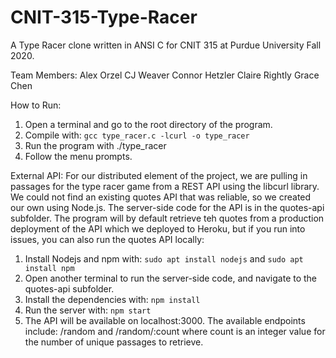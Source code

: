 # CNIT-315-Type-Racer
A Type Racer clone written in ANSI C for CNIT 315 at Purdue University Fall 2020.

Team Members:
Alex Orzel
CJ Weaver
Connor Hetzler
Claire Rightly
Grace Chen

How to Run:
1. Open a terminal and go to the root directory of the program.
2. Compile with: `gcc type_racer.c -lcurl -o type_racer`
3. Run the program with ./type_racer
4. Follow the menu prompts.

External API:
For our distributed element of the project, we are pulling in passages for the type racer game from a REST API using the libcurl library. We could not find an existing quotes API that was reliable, so we created our own using Node.js. The server-side code for the API is in the quotes-api subfolder. The program will by default retrieve teh quotes from a production deployment of the API which we deployed to Heroku, but if you run into issues, you can also run the quotes API locally:
1. Install Nodejs and npm with: `sudo apt install nodejs` and `sudo apt install npm`
2. Open another terminal to run the server-side code, and navigate to the quotes-api subfolder.
3. Install the dependencies with: `npm install`
4. Run the server with: `npm start`
5. The API will be available on localhost:3000. The available endpoints include: /random and /random/:count where count is an integer value for the number of unique passages to retrieve.